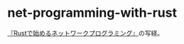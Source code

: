 # net-programming-with-rust

[『Rustで始めるネットワークプログラミング』](https://cha-shu00.hatenablog.com/entry/2019/06/12/231526)の写経。
